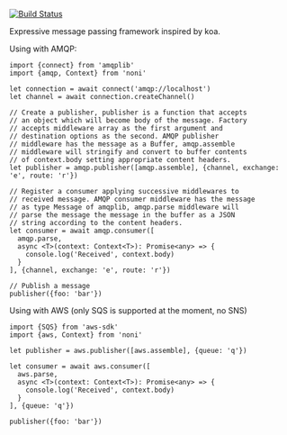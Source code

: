 [![Build Status](https://travis-ci.org/lev-kuznetsov/noni.svg?branch=master)](https://travis-ci.org/lev-kuznetsov/noni)

Expressive message passing framework inspired by koa.

Using with AMQP:

```
import {connect} from 'amqplib'
import {amqp, Context} from 'noni'

let connection = await connect('amqp://localhost')
let channel = await connection.createChannel()

// Create a publisher, publisher is a function that accepts
// an object which will become body of the message. Factory
// accepts middleware array as the first argument and
// destination options as the second. AMQP publisher
// middleware has the message as a Buffer, amqp.assemble
// middleware will stringify and convert to buffer contents
// of context.body setting appropriate content headers.
let publisher = amqp.publisher([amqp.assemble], {channel, exchange: 'e', route: 'r'})

// Register a consumer applying successive middlewares to
// received message. AMQP consumer middleware has the message
// as type Message of amqplib, amqp.parse middleware will
// parse the message the message in the buffer as a JSON
// string according to the content headers.
let consumer = await amqp.consumer([
  amqp.parse,
  async <T>(context: Context<T>): Promise<any> => {
    console.log('Received', context.body)
  }
], {channel, exchange: 'e', route: 'r'})

// Publish a message
publisher({foo: 'bar'})
```

Using with AWS (only SQS is supported at the moment, no SNS)

```
import {SQS} from 'aws-sdk'
import {aws, Context} from 'noni'

let publisher = aws.publisher([aws.assemble], {queue: 'q'})

let consumer = await aws.consumer([
  aws.parse,
  async <T>(context: Context<T>): Promise<any> => {
    console.log('Received', context.body)
  }
], {queue: 'q'})

publisher({foo: 'bar'})
```
